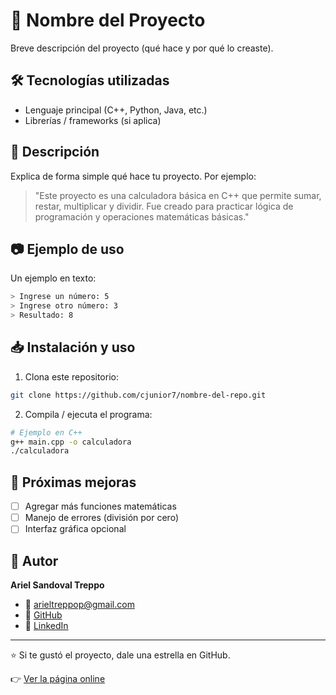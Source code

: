 # 📌 Nombre del Proyecto

Breve descripción del proyecto (qué hace y por qué lo creaste).

## 🛠️ Tecnologías utilizadas
- Lenguaje principal (C++, Python, Java, etc.)
- Librerías / frameworks (si aplica)

## 📖 Descripción
Explica de forma simple qué hace tu proyecto. Por ejemplo:
> "Este proyecto es una calculadora básica en C++ que permite sumar, restar, multiplicar y dividir. Fue creado para practicar lógica de programación y operaciones matemáticas básicas."

## 📷 Ejemplo de uso
Un ejemplo en texto:
```bash
> Ingrese un número: 5
> Ingrese otro número: 3
> Resultado: 8
```

## 📥 Instalación y uso
1. Clona este repositorio:
```bash
git clone https://github.com/cjunior7/nombre-del-repo.git
```
2. Compila / ejecuta el programa:
```bash
# Ejemplo en C++
g++ main.cpp -o calculadora
./calculadora
```

## 📌 Próximas mejoras
- [ ] Agregar más funciones matemáticas
- [ ] Manejo de errores (división por cero)
- [ ] Interfaz gráfica opcional

## 👤 Autor
**Ariel Sandoval Treppo**
- 📧 [arieltreppop@gmail.com](mailto:arieltreppop@gmail.com)
- 🐙 [GitHub](https://github.com/cjunior7)
- 🔗 [LinkedIn](https://www.linkedin.com)

---
⭐ Si te gustó el proyecto, dale una estrella en GitHub.

👉 [Ver la página online](https://cjunior7.github.io/mi-pagina-personal/)
